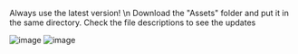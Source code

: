 Always use the latest version! \n
Download the "Assets" folder and put it in the same directory.
Check the file descriptions to see the updates

![image](https://github.com/user-attachments/assets/9aaa228b-ffd1-4241-bbd2-7a82d16a6383)
![image](https://github.com/user-attachments/assets/cf8120d7-bc3b-469f-9886-3ea6e6f8fa0e)
